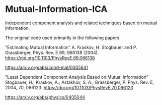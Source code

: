 # Mutual-Information-ICA
Independent component analysis and related techniques based on mutual information.

The original code used primarily in the following papers

"Estimating Mutual Information" 
A. Kraskov, H. Stogbauer and P. Grassberger, 
Phys. Rev. E 69, 066138 (2004). 
https://doi.org/10.1103/PhysRevE.69.066138

https://arxiv.org/abs/cond-mat/0305641


"Least Dependent Component Analysis Based on Mutual Information"  
Stogbauer, H.; Kraskov, A.; Astakhov, S. A.; Grassberger, P. 
Phys. Rev. E, 2004, 70, 066123.
https://doi.org/10.1103/PhysRevE.70.066123

https://arxiv.org/abs/physics/0405044
